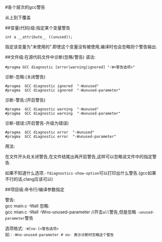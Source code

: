 #各个层次的gcc警告

从上到下覆盖

##变量(代码)级:指定某个变量警告

	int a __attribute__ ((unused));

指定该变量为"未使用的".即使这个变量没有被使用,编译时也会忽略则个警告输出.

##文件级:在源代码文件中诊断(忽略/警告)
语法:

	#pragma GCC diagnostic [error|warning|ignored] "-W<警告选项>"

诊断-忽略:(关闭警告)

	#pragma  GCC diagnostic ignored  "-Wunused"
	#pragma  GCC diagnostic ignored  "-Wunused-parameter"

诊断-警告:(开启警告)

	#pragma  GCC diagnostic warning  "-Wunused"
	#pragma  GCC diagnostic warning  "-Wunused-parameter"

诊断-错误:(开启警告-升级为错误)

	#pragma  GCC diagnostic error  "-Wunused"
	#pragma  GCC diagnostic error  "-Wunused-parameter"

用法:

在文件开头处关闭警告,在文件结尾出再开启警告,这样可以忽略该文件中的指定警告.

如果不知道什么选项.`-fdiagnostics-show-option`可以打印出什么警告.(gcc如果不行的话,clang应该可以)

##项目级:命令行/编译参数指定

警告:  
	gcc main.c -Wall
忽略:  
	gcc mian.c -Wall -Wno-unused-parameter  //开去`all`警告,但是忽略 `-unused-parameter`警告

选项格式: `-W[no-]<警告选项>`  
如	: `-Wno-unused-parameter # no- 表示诊断时忽略这个警告`


